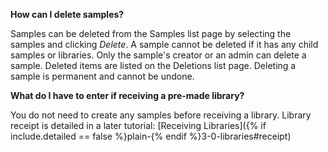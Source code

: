 **How can I delete samples?**

Samples can be deleted from the Samples list page by selecting the samples and clicking _Delete_. A
sample cannot be deleted if it has any child samples or libraries. Only the sample's creator or an
admin can delete a sample. Deleted items are listed on the Deletions list page. Deleting a sample is
permanent and cannot be undone.

**What do I have to enter if receiving a pre-made library?**
 
You do not need to create any samples before receiving a library. Library receipt is detailed in a later
tutorial: [Receiving Libraries]({% if include.detailed == false %}plain-{% endif %}3-0-libraries#receipt)
